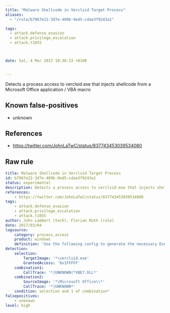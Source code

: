 ```yaml
---
title: "Malware Shellcode in Verclsid Target Process"
aliases:
  - "/rule/b7967e22-3d7e-409b-9ed5-cdae3f9243a1"

tags:
  - attack.defense_evasion
  - attack.privilege_escalation
  - attack.t1055



date: Sat, 4 Mar 2017 10:38:23 +0100


---
```


Detects a process access to verclsid.exe that injects shellcode from a Microsoft Office application / VBA macro

<!--more-->


## Known false-positives

* unknown



## References

* https://twitter.com/JohnLaTwC/status/837743453039534080


## Raw rule
```yaml
title: Malware Shellcode in Verclsid Target Process
id: b7967e22-3d7e-409b-9ed5-cdae3f9243a1
status: experimental
description: Detects a process access to verclsid.exe that injects shellcode from a Microsoft Office application / VBA macro
references:
    - https://twitter.com/JohnLaTwC/status/837743453039534080
tags:
    - attack.defense_evasion
    - attack.privilege_escalation
    - attack.t1055
author: John Lambert (tech), Florian Roth (rule)
date: 2017/03/04
logsource:
    category: process_access
    product: windows
    definition: 'Use the following config to generate the necessary Event ID 10 Process Access events: <ProcessAccess onmatch="include"><CallTrace condition="contains">VBE7.DLL</CallTrace></ProcessAccess><ProcessAccess onmatch="exclude"><CallTrace condition="excludes">UNKNOWN</CallTrace></ProcessAccess>'
detection:
    selection:
        TargetImage: '*\verclsid.exe'
        GrantedAccess: '0x1FFFFF'
    combination1:
        CallTrace: '*|UNKNOWN(*VBE7.DLL*'
    combination2:
        SourceImage: '*\Microsoft Office\\*'
        CallTrace: '*|UNKNOWN*'
    condition: selection and 1 of combination*
falsepositives:
    - unknown
level: high

```
